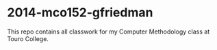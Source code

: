 2014-mco152-gfriedman
=====================
This repo contains all classwork for my Computer Methodology class at Touro College.



